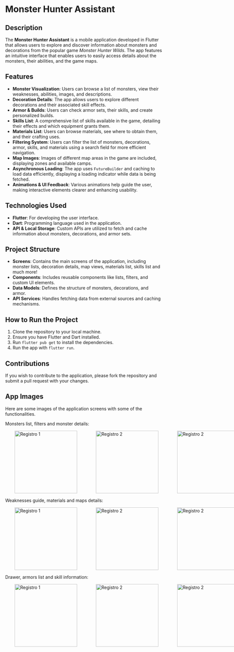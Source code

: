 
<h1>Monster Hunter Assistant</h1>

<h2>Description</h2>
<p>
  The <strong>Monster Hunter Assistant</strong> is a mobile application developed in Flutter that allows users to explore and discover information about monsters and decorations from the popular game <em>Monster Hunter Wilds</em>. The app features an intuitive interface that enables users to easily access details about the monsters, their abilities, and the game maps.
</p>

<h2>Features</h2>
<ul>
  <li><strong>Monster Visualization</strong>: Users can browse a list of monsters, view their weaknesses, abilities, images, and descriptions.</li>
  <li><strong>Decoration Details</strong>: The app allows users to explore different decorations and their associated skill effects.</li>
  <li><strong>Armor & Builds</strong>: Users can check armor sets, their skills, and create personalized builds.</li>
  <li><strong>Skills List</strong>: A comprehensive list of skills available in the game, detailing their effects and which equipment grants them.</li>
  <li><strong>Materials List</strong>: Users can browse materials, see where to obtain them, and their crafting uses.</li>
  <li><strong>Filtering System</strong>: Users can filter the list of monsters, decorations, armor, skills, and materials using a search field for more efficient navigation.</li>
  <li><strong>Map Images</strong>: Images of different map areas in the game are included, displaying zones and available camps.</li>
  <li><strong>Asynchronous Loading</strong>: The app uses <code>FutureBuilder</code> and caching to load data efficiently, displaying a loading indicator while data is being fetched.</li>
  <li><strong>Animations & UI Feedback</strong>: Various animations help guide the user, making interactive elements clearer and enhancing usability.</li>
</ul>

<h2>Technologies Used</h2>
<ul>
  <li><strong>Flutter</strong>: For developing the user interface.</li>
  <li><strong>Dart</strong>: Programming language used in the application.</li>
  <li><strong>API & Local Storage</strong>: Custom APIs are utilized to fetch and cache information about monsters, decorations, and armor sets.</li>
</ul>

<h2>Project Structure</h2>
<ul>
  <li><strong>Screens</strong>: Contains the main screens of the application, including monster lists, decoration details, map views, materials list, skills list and much more!</li>
  <li><strong>Components</strong>: Includes reusable components like lists, filters, and custom UI elements.</li>
  <li><strong>Data Models</strong>: Defines the structure of monsters, decorations, and armor.</li>
  <li><strong>API Services</strong>: Handles fetching data from external sources and caching mechanisms.</li>
</ul>

<h2>How to Run the Project</h2>
<ol>
  <li>Clone the repository to your local machine.</li>
  <li>Ensure you have Flutter and Dart installed.</li>
  <li>Run <code>flutter pub get</code> to install the dependencies.</li>
  <li>Run the app with <code>flutter run</code>.</li>
</ol>

<h2>Contributions</h2>
<p>
  If you wish to contribute to the application, please fork the repository and submit a pull request with your changes.
</p>

<h2>App Images</h2>
<p>
  Here are some images of the application screens with some of the functionalities.
</p>


Monsters list, filters and monster details:
<div style="display: flex; justify-content: space-around;">
  <img src="https://github.com/user-attachments/assets/fbd09192-5fd0-47b1-a0ee-89c87a881f5e" alt="Registro 1" width="200" hspace="30"/>
  <img src="https://github.com/user-attachments/assets/4be5ede5-7e0c-47b1-8dc3-2d50c11e6382" alt="Registro 2" width="200" hspace="30"/>
  <img src="https://github.com/user-attachments/assets/09456f31-78c0-439b-9fa6-e688a3eeb442" alt="Registro 2" width="200" hspace="30"/>
</div>

Weaknesses guide, materials and maps details:
<div style="display: flex; justify-content: space-around;">
  <img src="https://github.com/user-attachments/assets/75cb5870-82e6-417a-b74f-f58857f2f3ab" alt="Registro 1" width="200" hspace="30"/>
  <img src="https://github.com/user-attachments/assets/f3b5ee21-8d0d-4a18-a9e9-6199a76a7bfe" alt="Registro 2" width="200" hspace="30"/>
  <img src="https://github.com/user-attachments/assets/dfd8779a-1b41-4a4c-b674-73c5f0eaed70" alt="Registro 2" width="200" hspace="30"/>
</div>

Drawer, armors list and skill information:
<div style="display: flex; justify-content: space-around;">
  <img src="https://github.com/user-attachments/assets/e4a3eda0-9986-4c74-a0c5-f7948e05ff55" alt="Registro 1" width="200" hspace="30"/>
  <img src="https://github.com/user-attachments/assets/217d50e2-474f-47b4-af1d-48154b6d8463" alt="Registro 2" width="200" hspace="30"/>
  <img src="https://github.com/user-attachments/assets/a3ecf9e5-0c45-4b29-82fb-89cbd18211ca" alt="Registro 2" width="200" hspace="30"/>
</div>







